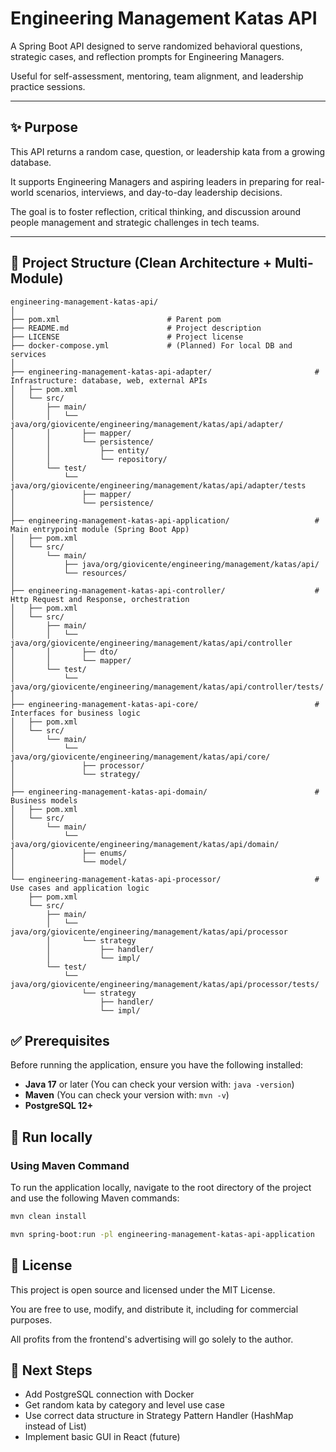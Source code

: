 # Engineering Management Katas API

A Spring Boot API designed to serve randomized behavioral questions, strategic cases, and reflection prompts for Engineering Managers.  

Useful for self-assessment, mentoring, team alignment, and leadership practice sessions.

---

## ✨ Purpose

This API returns a random case, question, or leadership kata from a growing database.  

It supports Engineering Managers and aspiring leaders in preparing for real-world scenarios, interviews, and day-to-day leadership decisions.  

The goal is to foster reflection, critical thinking, and discussion around people management and strategic challenges in tech teams.

---

## 📁 Project Structure (Clean Architecture + Multi-Module)

```plaintext
engineering-management-katas-api/
│
├── pom.xml                        # Parent pom
├── README.md                      # Project description
├── LICENSE                        # Project license
├── docker-compose.yml             # (Planned) For local DB and services
│
├── engineering-management-katas-api-adapter/                       # Infrastructure: database, web, external APIs
│   ├── pom.xml
│   └── src/
│       ├── main/
│       │   └── java/org/giovicente/engineering/management/katas/api/adapter/
│       │       ├── mapper/
│       │       └── persistence/
│       │           ├── entity/
│       │           └── repository/
│       └── test/
│           └── java/org/giovicente/engineering/management/katas/api/adapter/tests
│               ├── mapper/
│               └── persistence/
│
├── engineering-management-katas-api-application/                   # Main entrypoint module (Spring Boot App)
│   ├── pom.xml
│   └── src/
│       └── main/
│           ├── java/org/giovicente/engineering/management/katas/api/
│           └── resources/
│
├── engineering-management-katas-api-controller/                    # Http Request and Response, orchestration
│   ├── pom.xml
│   └── src/
│       ├── main/
│       │   └── java/org/giovicente/engineering/management/katas/api/controller 
│       │       ├── dto/
│       │       └── mapper/
│       └── test/
│           └── java/org/giovicente/engineering/management/katas/api/controller/tests/
│
├── engineering-management-katas-api-core/                          # Interfaces for business logic
│   ├── pom.xml
│   └── src/
│       └── main/
│           └── java/org/giovicente/engineering/management/katas/api/core/
│               ├── processor/
│               └── strategy/
│
├── engineering-management-katas-api-domain/                        # Business models
│   ├── pom.xml
│   └── src/
│       └── main/
│           └── java/org/giovicente/engineering/management/katas/api/domain/
│               ├── enums/
│               └── model/
│
└── engineering-management-katas-api-processor/                     # Use cases and application logic
    ├── pom.xml
    └── src/
        ├── main/
        │   └── java/org/giovicente/engineering/management/katas/api/processor
        │       └── strategy
        │           ├── handler/
        │           └── impl/
        └── test/
            └── java/org/giovicente/engineering/management/katas/api/processor/tests/
                └── strategy
                    ├── handler/
                    └── impl/
```

## ✅ Prerequisites

Before running the application, ensure you have the following installed:

- **Java 17** or later (You can check your version with: `java -version`)
- **Maven** (You can check your version with: `mvn -v`)
- **PostgreSQL 12+**

## 🧪 Run locally

### Using Maven Command

To run the application locally, navigate to the root directory of the project and use the following Maven commands:

```bash
mvn clean install
```

```bash
mvn spring-boot:run -pl engineering-management-katas-api-application
```

## 📄 License

This project is open source and licensed under the MIT License.

You are free to use, modify, and distribute it, including for commercial purposes.

All profits from the frontend's advertising will go solely to the author.

## 🚧 Next Steps

- Add PostgreSQL connection with Docker
- Get random kata by category and level use case
- Use correct data structure in Strategy Pattern Handler (HashMap instead of List)
- Implement basic GUI in React (future)
